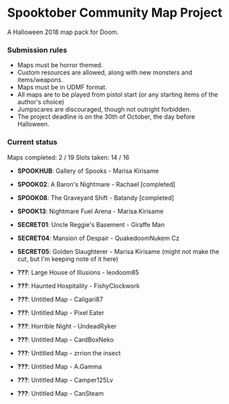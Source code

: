 # Spooktober Community Map Project

A Halloween 2018 map pack for Doom.

### Submission rules

- Maps must be horror themed.
- Custom resources are allowed, along with new monsters and items/weapons.
- Maps must be in UDMF format.
- All maps are to be played from pistol start (or any starting items of the
  author's choice)
- Jumpscares are discouraged, though not outright forbidden.
- The project deadline is on the 30th of October, the day before Halloween.

### Current status

Maps completed: 2 / 19
Slots taken: 14 / 16

- **SPOOKHUB**: Gallery of Spooks - Marisa Kirisame
- **SPOOK02**: A Baron's Nightmare - Rachael [completed]
- **SPOOK08**: The Graveyard Shift - Batandy [completed]
- **SPOOK13**: Nightmare Fuel Arena - Marisa Kirisame
- **SECRET01**: Uncle Reggie's Basement - Giraffe Man
- **SECRET04**: Mansion of Despair - QuakedoomNukem Cz
- **SECRET05**: Golden Slaughterer - Marisa Kirisame (might not make the cut, but I'm keeping note of it here)

- **???**: Large House of Illusions - leodoom85
- **???**: Haunted Hospitality - FishyClockwork
- **???**: Untitled Map - Caligari87
- **???**: Untitled Map - Pixel Eater
- **???**: Horrible Night - UndeadRyker
- **???**: Untitled Map - CardBoxNeko
- **???**: Untitled Map - zrrion the insect
- **???**: Untitled Map - A.Gamma
- **???**: Untitled Map - Camper125Lv
- **???**: Untitled Map - CanSteam

